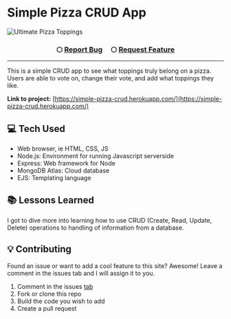 # Simple Pizza CRUD App

![Ultimate Pizza Toppings](./public/images/readme.gif)

<h3 align="center">
    &#x2B21;
    <a href="https://github.com/NeffCodes/pizza-crud/issues">Report Bug</a> &nbsp; &nbsp;
    &#x2B21;
    <a href="https://github.com/NeffCodes/pizza-crud/issues">Request Feature</a>
</h3>

____

This is a simple CRUD app to see what toppings truly belong on a pizza. Users are able to vote on, change their vote, and add what toppings they like.

**Link to project:** [https://simple-pizza-crud.herokuapp.com/](https://simple-pizza-crud.herokuapp.com/)

## 💻 Tech Used

- Web browser, ie HTML, CSS, JS
- Node.js: Environment for running Javascript serverside
- Express: Web framework for Node
- MongoDB Atlas: Cloud database
- EJS: Templating language

## 📚 Lessons Learned

I got to dive more into learning how to use CRUD (Create, Read, Update, Delete) operations to handling of information from a database.

## 💡 Contributing

Found an issue or want to add a cool feature to this site? Awesome! Leave a comment in the issues tab and I will assign it to you.

1. Comment in the issues [tab](https://github.com/NeffCodes/pizza-crud/issues)
2. Fork or clone this repo
3. Build the code you wish to add
4. Create a pull request
